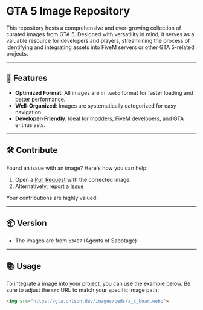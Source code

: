 # GTA 5 Image Repository


This repository hosts a comprehensive and ever-growing collection of curated images from GTA 5. 
Designed with versatility in mind, it serves as a valuable resource for developers and players, streamlining the process of identifying and integrating assets into FiveM servers or other GTA 5-related projects.

---

## 🚀 Features

- **Optimized Format**: All images are in `.webp` format for faster loading and better performance.  
- **Well-Organized**: Images are systematically categorized for easy navigation.  
- **Developer-Friendly**: Ideal for modders, FiveM developers, and GTA enthusiasts.  

---

## 🛠️ Contribute  

Found an issue with an image? Here's how you can help:  
1. Open a [Pull Request](https://github.com/NextGenFivem/gta-images/pulls) with the corrected image.  
2. Alternatively, report a [Issue](https://github.com/nextgenfivem/gta-images/issues)  

Your contributions are highly valued!

---

## 📦 Version

- The images are from `b3407` (Agents of Sabotage)

---

## 📚 Usage  

To integrate a image into your project, you can use the example below. Be sure to adjust the `src` URL to match your specific image path:  

```html
<img src="https://gta.ohlson.dev/images/peds/a_c_boar.webp">
